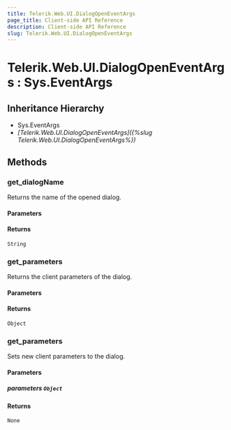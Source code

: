 ```yaml
---
title: Telerik.Web.UI.DialogOpenEventArgs
page_title: Client-side API Reference
description: Client-side API Reference
slug: Telerik.Web.UI.DialogOpenEventArgs
---
```


# Telerik.Web.UI.DialogOpenEventArgs : Sys.EventArgs 

## Inheritance Hierarchy

* Sys.EventArgs
* *[Telerik.Web.UI.DialogOpenEventArgs]({%slug Telerik.Web.UI.DialogOpenEventArgs%})*

## Methods

### get_dialogName

Returns the name of the opened dialog.

#### Parameters

#### Returns

`String` 

### get_parameters

Returns the client parameters of the dialog.

#### Parameters

#### Returns

`Object` 

### get_parameters

Sets new client parameters to the dialog.

#### Parameters

##### parameters `Object`

#### Returns

`None` 



